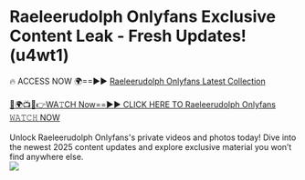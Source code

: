 # Raeleerudolph Onlyfans Exclusive Content Leak - Fresh Updates! (u4wt1)

🔥 ACCESS NOW 🌍==►► <a href="https://tinyurl.com/kvy9nzfs" rel="nofollow">Raeleerudolph Onlyfans Latest Collection</a>
<br><br>
[🔴🌍📺📱👉WA𝚃CH Now==►► CLICK HERE TO Raeleerudolph Onlyfans 𝚆𝙰𝚃𝙲𝙷 NOW](https://tinyurl.com/kvy9nzfs)
<br><br>
Unlock Raeleerudolph Onlyfans's private videos and photos today! Dive into the newest 2025 content updates and explore exclusive material you won’t find anywhere else.
<br>
<a href="https://tinyurl.com/kvy9nzfs" rel="nofollow" data-target="animated-image.originalLink"><img src="https://camo.githubusercontent.com/8a4f000d20f83aca3bf7ec5f350d767afa0574a8a352519fd8cfa583a6f93a33/68747470733a2f2f692e696d6775722e636f6d2f644a486b345a712e676966" data-canonical-src="https://i.imgur.com/dJHk4Zq.gif" style="max-width: 100%; display: inline-block;" data-target="animated-image.originalImage"></a>
<br>
